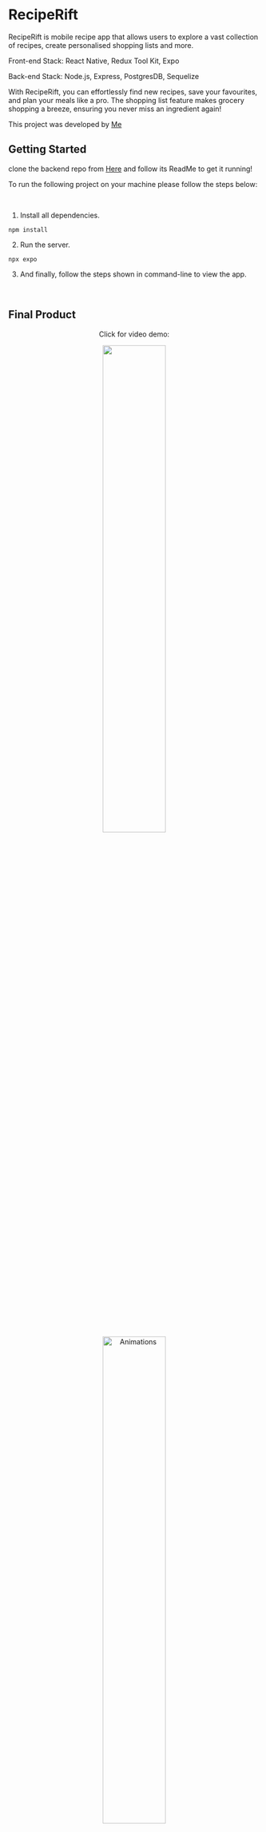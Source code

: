 # RecipeRift

RecipeRift is mobile recipe app that allows users to explore a vast collection of recipes, create personalised shopping lists and more.

Front-end Stack: React Native, Redux Tool Kit, Expo

Back-end Stack: Node.js, Express, PostgresDB, Sequelize

With RecipeRift, you can effortlessly find new recipes, save your favourites, and plan your meals like a pro. The shopping list feature makes grocery shopping a breeze, ensuring you never miss an ingredient again!

This project was developed by [Me](https://github.com/Moneeroz)
<br>

## Getting Started

clone the backend repo from [Here](https://github.com/moneeroz/RecipeRift-nitro-server) and follow its ReadMe to get it running!

To run the following project on your machine please follow the steps below:

<br>

1. Install all dependencies.

```
npm install
```

2. Run the server.

```
npx expo
```

3. And finally, follow the steps shown in command-line to view the app.

<br>

## Final Product

<div align="center">
<p>Click for video demo:</p>
</div>

<div align="center">

[<img src="https://res.cloudinary.com/dsity4tvx/image/upload/v1704779387/rn-recipes-demo/tlmjmehho8hmdpowqqom.png" width="50%">](https://res.cloudinary.com/dsity4tvx/video/upload/v1704783695/rn-recipes-demo/ukk9fdkuywbymnkivxsq.mov "Video Demo")

<div align="center">
    <img src="https://res.cloudinary.com/dsity4tvx/image/upload/v1706667768/rn-recipes-demo/qj2vabhfjwlgytax3au0.gif" alt="Animations" width="50%"  style="padding: 20px"/>
    <img src="https://res.cloudinary.com/dsity4tvx/image/upload/v1704779386/rn-recipes-demo/wx121vvyl4jkbixh9q8y.png" alt="Auth Page" width="50%"  style="padding: 20px"/>
    <img src="https://res.cloudinary.com/dsity4tvx/image/upload/v1704779387/rn-recipes-demo/tlmjmehho8hmdpowqqom.png" alt="Home Page" width="50%"  style="padding: 20px"/>
    <img src="https://res.cloudinary.com/dsity4tvx/image/upload/v1704779387/rn-recipes-demo/smlfqmmcth0zxcxdtl4c.png" alt="Recipe page" width="50%"  style="padding: 20px"/>
    <img src="https://res.cloudinary.com/dsity4tvx/image/upload/v1704779387/rn-recipes-demo/xuvntgl3zp60hgbcdzpf.png" alt="basket" width="50%"  style="padding: 20px"/>
    <img src="https://res.cloudinary.com/dsity4tvx/image/upload/v1704779387/rn-recipes-demo/w2o50b0glrwmwp6tbvel.png" alt="shopping list" width="50%"  style="padding: 20px"/>
    <img src="https://res.cloudinary.com/dsity4tvx/image/upload/v1704780594/rn-recipes-demo/czikjrwtfwqjyidsruuj.png" alt="bottom sheet" width="50%"  style="padding: 20px"/>
</div>

